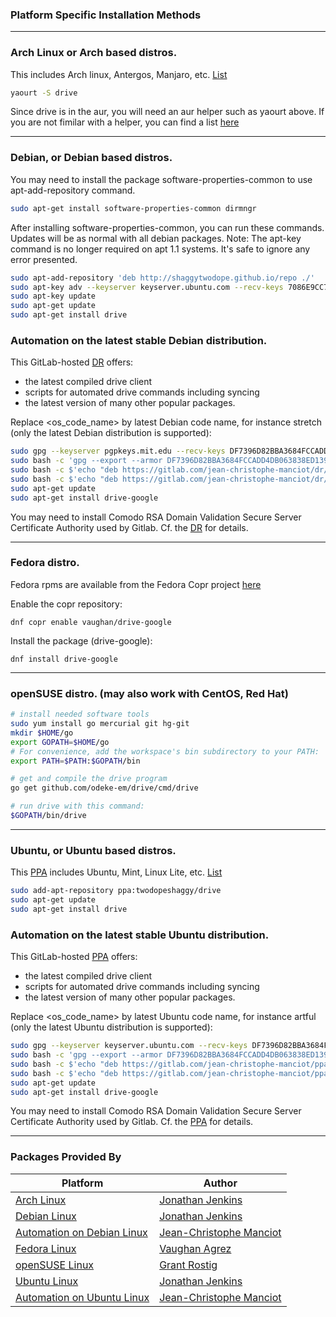 ### Platform Specific Installation Methods

---
### Arch Linux or Arch based distros.
This includes Arch linux, Antergos, Manjaro, etc. [List](https://wiki.archlinux.org/index.php/Arch_based_distributions_(active))

```sh
yaourt -S drive
```
Since drive is in the aur, you will need an aur helper such as yaourt above. If you are not fimilar with
a helper, you can find a list [here](https://wiki.archlinux.org/index.php/AUR_helpers#AUR_search.2Fbuild_helpers)

---
### Debian, or Debian based distros.
You may need to install the package software-properties-common to use apt-add-repository command.

```sh
sudo apt-get install software-properties-common dirmngr
```

After installing software-properties-common, you can run these commands. Updates will be as normal with all debian packages.
Note: The apt-key command is no longer required on apt 1.1 systems. It's safe to ignore any error presented.

```sh
sudo apt-add-repository 'deb http://shaggytwodope.github.io/repo ./'
sudo apt-key adv --keyserver keyserver.ubuntu.com --recv-keys 7086E9CC7EC3233B
sudo apt-key update
sudo apt-get update
sudo apt-get install drive
```

### Automation on the latest stable Debian distribution. 
This GitLab-hosted [DR](https://gitlab.com/jean-christophe-manciot/dr) offers:
- the latest compiled drive client
- scripts for automated drive commands including syncing
- the latest version of many other popular packages.

Replace <os_code_name> by latest Debian code name, for instance stretch (only the latest Debian distribution is supported):
```sh
sudo gpg --keyserver pgpkeys.mit.edu --recv-keys DF7396D82BBA3684FCCADD4DB063838ED13997FD
sudo bash -c 'gpg --export --armor DF7396D82BBA3684FCCADD4DB063838ED13997FD | apt-key add -'
sudo bash -c $'echo "deb https://gitlab.com/jean-christophe-manciot/dr/raw/master/Debian <os_code_name> stable #JC Manciot\'s DR" > /etc/apt/sources.list.d/jean-christophe-manciot.list'
sudo bash -c $'echo "deb https://gitlab.com/jean-christophe-manciot/dr/raw/master/Debian <os_code_name> unstable #JC Manciot\'s DR" > /etc/apt/sources.list.d/jean-christophe-manciot.list'
sudo apt-get update
sudo apt-get install drive-google
```

You may need to install Comodo RSA Domain Validation Secure Server Certificate Authority used by Gitlab. Cf. the [DR](https://gitlab.com/jean-christophe-manciot/dr) for details.

---
### Fedora distro.
Fedora rpms are available from the Fedora Copr project [here](https://copr.fedorainfracloud.org/coprs/vaughan/drive-google/)

Enable the copr repository:

```
dnf copr enable vaughan/drive-google
```

Install the package (drive-google):

```
dnf install drive-google
```

---
### openSUSE distro. (may also work with CentOS, Red Hat)
```sh
# install needed software tools
sudo yum install go mercurial git hg-git
mkdir $HOME/go
export GOPATH=$HOME/go
# For convenience, add the workspace's bin subdirectory to your PATH:
export PATH=$PATH:$GOPATH/bin

# get and compile the drive program
go get github.com/odeke-em/drive/cmd/drive

# run drive with this command:
$GOPATH/bin/drive
```

---
### Ubuntu, or Ubuntu based distros. 
This [PPA](https://launchpad.net/~twodopeshaggy/+archive/ubuntu/drive) includes Ubuntu, Mint, Linux Lite, etc. [List](http://distrowatch.com/search.php?basedon=Ubuntu)

```sh
sudo add-apt-repository ppa:twodopeshaggy/drive
sudo apt-get update
sudo apt-get install drive
```

### Automation on the latest stable Ubuntu distribution. 
This GitLab-hosted [PPA](https://gitlab.com/jean-christophe-manciot/ppa) offers:
- the latest compiled drive client
- scripts for automated drive commands including syncing
- the latest version of many other popular packages.

Replace <os_code_name> by latest Ubuntu code name, for instance artful (only the latest Ubuntu distribution is supported):
```sh
sudo gpg --keyserver keyserver.ubuntu.com --recv-keys DF7396D82BBA3684FCCADD4DB063838ED13997FD
sudo bash -c 'gpg --export --armor DF7396D82BBA3684FCCADD4DB063838ED13997FD | apt-key add -'
sudo bash -c $'echo "deb https://gitlab.com/jean-christophe-manciot/ppa/raw/master/Ubuntu <os_code_name> stable #JC Manciot\'s Stable PPA" >> /etc/apt/sources.list.d/jean-christophe-manciot.list'
sudo bash -c $'echo "deb https://gitlab.com/jean-christophe-manciot/ppa/raw/master/Ubuntu <os_code_name> unstable #JC Manciot\'s Unstable PPA" >> /etc/apt/sources.list.d/jean-christophe-manciot.list'
sudo apt-get update
sudo apt-get install drive-google
```

You may need to install Comodo RSA Domain Validation Secure Server Certificate Authority used by Gitlab. Cf. the [PPA](https://gitlab.com/jean-christophe-manciot/ppa) for details.

---
### Packages Provided By

Platform | Author |
---------| -------|
[Arch Linux](https://aur.archlinux.org/packages/drive) | [Jonathan Jenkins](https://github.com/shaggytwodope)
[Debian Linux](http://shaggytwodope.github.io/repo) | [Jonathan Jenkins](https://github.com/shaggytwodope)
[Automation on Debian Linux](https://gitlab.com/jean-christophe-manciot/dr) | [Jean-Christophe Manciot](https://gitlab.com/jean-christophe-manciot)
[Fedora Linux](https://copr.fedorainfracloud.org/coprs/vaughan/drive-google/) | [Vaughan Agrez](https://github.com/agrez)
[openSUSE Linux]() | [Grant Rostig](https://github.com/grantrostig)
[Ubuntu Linux](https://launchpad.net/~twodopeshaggy/+archive/ubuntu/drive) | [Jonathan Jenkins](https://github.com/shaggytwodope)
[Automation on Ubuntu Linux](https://gitlab.com/jean-christophe-manciot/ppa) | [Jean-Christophe Manciot](https://gitlab.com/jean-christophe-manciot)

